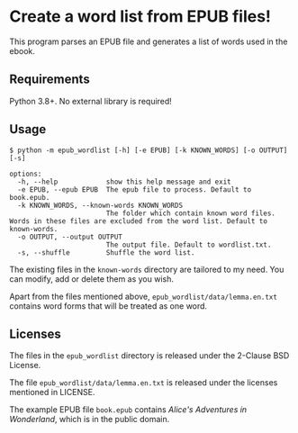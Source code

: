 # Create a word list from EPUB files!

This program parses an EPUB file and generates a list of words used in the ebook.

## Requirements

Python 3.8+. No external library is required!

## Usage

```
$ python -m epub_wordlist [-h] [-e EPUB] [-k KNOWN_WORDS] [-o OUTPUT] [-s]

options:
  -h, --help            show this help message and exit
  -e EPUB, --epub EPUB  The epub file to process. Default to book.epub.
  -k KNOWN_WORDS, --known-words KNOWN_WORDS
                        The folder which contain known word files. Words in these files are excluded from the word list. Default to known-words.
  -o OUTPUT, --output OUTPUT
                        The output file. Default to wordlist.txt.
  -s, --shuffle         Shuffle the word list.
```

The existing files in the `known-words` directory are tailored to my need. You can modify, add or delete them as you wish.

Apart from the files mentioned above, `epub_wordlist/data/lemma.en.txt` contains word forms that will be treated as one word. 

## Licenses

The files in the `epub_wordlist` directory is released under the 2-Clause BSD License.

The file `epub_wordlist/data/lemma.en.txt` is released under the licenses mentioned in LICENSE.

The example EPUB file `book.epub` contains *Alice's Adventures in Wonderland*, which is in the public domain.
